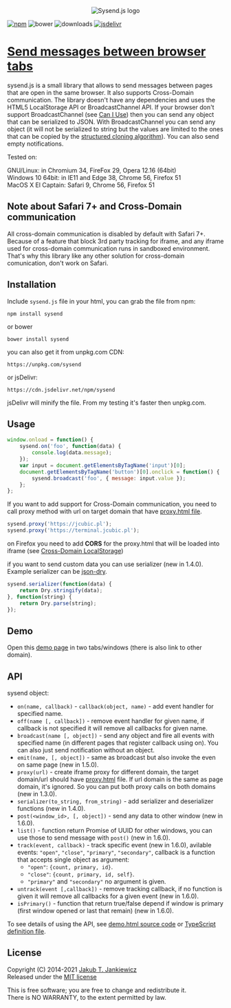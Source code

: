 <p align="center">
  <img src="https://github.com/jcubic/sysend.js/blob/master/assets/logo.svg?raw=true" alt="Sysend.js logo"/>
</p>

[![npm](https://img.shields.io/badge/npm-1.6.2-blue.svg)](https://www.npmjs.com/package/sysend)
![bower](https://img.shields.io/badge/bower-1.6.2-yellow.svg)
![downloads](https://img.shields.io/npm/dt/sysend.svg)
[![jsdelivr](https://img.shields.io/jsdelivr/npm/hm/sysend)](https://www.jsdelivr.com/package/npm/sysend)

# [Send messages between browser tabs](https://github.com/jcubic/sysend.js/)

sysend.js is a small library that allows to send messages between pages that are
open in the same browser. It also supports Cross-Domain communication. The library doesn't have
any dependencies and uses the HTML5 LocalStorage API or BroadcastChannel API.
If your browser don't support BroadcastChannel (see [Can I Use](https://caniuse.com/#feat=broadcastchannel))
then you can send any object that can be serialized to JSON. With BroadcastChannel you can send any object
(it will not be serialized to string but the values are limited to the ones that can be copied by
the [structured cloning algorithm](https://html.spec.whatwg.org/multipage/structured-data.html#structured-clone)).
You can also send empty notifications.

Tested on:

GNU/Linux: in Chromium 34, FireFox 29, Opera 12.16 (64bit)<br/>
Windows 10 64bit: in IE11 and Edge 38, Chrome 56, Firefox 51<br/>
MacOS X El Captain: Safari 9, Chrome 56, Firefox 51

## Note about Safari 7+ and Cross-Domain communication

All cross-domain communication is disabled by default with Safari 7+.
Because of a feature that block 3rd party tracking for iframe, and any
iframe used for cross-domain communication runs in sandboxed environment.
That's why this library like any other solution for cross-domain comunication,
don't work on Safari.

## Installation

Include `sysend.js` file in your html, you can grab the file from npm:

```
npm install sysend
```

or bower


```
bower install sysend
```

you can also get it from unpkg.com CDN:

```
https://unpkg.com/sysend
```

or jsDelivr:

```
https://cdn.jsdelivr.net/npm/sysend
```

jsDelivr will minify the file. From my testing it's faster then unpkg.com.

## Usage

```javascript
window.onload = function() {
    sysend.on('foo', function(data) {
        console.log(data.message);
    });
    var input = document.getElementsByTagName('input')[0];
    document.getElementsByTagName('button')[0].onclick = function() {
        sysend.broadcast('foo', { message: input.value });
    };
};
```

If you want to add support for Cross-Domain communication, you need to call proxy method with url on target domain
that have [proxy.html file](https://github.com/jcubic/sysend.js/blob/master/proxy.html).

```javascript
sysend.proxy('https://jcubic.pl');
sysend.proxy('https://terminal.jcubic.pl');
```

on Firefox you need to add **CORS** for the proxy.html that will be loaded into iframe (see [Cross-Domain LocalStorage](https://jcubic.wordpress.com/2014/06/20/cross-domain-localstorage/))

if you want to send custom data you can use serializer (new in 1.4.0).
Example serializer can be [json-dry](https://github.com/11ways/json-dry).

```javascript
sysend.serializer(function(data) {
    return Dry.stringify(data);
}, function(string) {
    return Dry.parse(string);
});
````

## Demo

Open this [demo page](http://jcubic.pl/sysend.php) in two tabs/windows (there is also link to other domain).

## API

sysend object:

* `on(name, callback)` - `callback(object, name)` - add event handler for specified name.
* `off(name [, callback])` - remove event handler for given name, if callback is not specified it will remove all callbacks for given name.
* `broadcast(name [, object])` - send any object and fire all events with specified name (in different pages that register callback using on). You can also just send notification without an object.
* `emit(name, [, object])` - same as broadcast but also invoke the even on same page (new in 1.5.0).
* `proxy(url)` - create iframe proxy for different domain, the target domain/url should have [proxy.html](https://github.com/jcubic/sysend.js/blob/master/proxy.html) file. If url domain is the same as page domain, it's ignored. So you can put both proxy calls on both domains (new in 1.3.0).
* `serializer(to_string, from_string)` - add serializer and deserializer functions (new in 1.4.0).
* `post(<window_id>, [, object])` - send any data to other window (new in 1.6.0).
* `list()` - function return Promise of UUID for other windows, you can use those to send message with `post()` (new in 1.6.0).
* `track(event, callback)` - track specific event (new in 1.6.0), avilable events: `"open"`, `"close"`, `"primary"`, `"secondary"`, callback is a function that accepts single object as argument:
  * `"open"`: `{count, primary, id}`.
  * `"close"`: `{count, primary, id, self}`.
  * `"primary"` and `"secondary"` no argument is given.
* `untrack(event [,callback])` - remove tracking callback, if no function is given it will remove all callbacks for a given event (new in 1.6.0).
* `isPrimary()` - function that return true/false depend if window is primary (first window opened or last that remain) (new in 1.6.0).

To see details of using the API, see [demo.html source code](https://github.com/jcubic/sysend.js/blob/master/demo.html) or [TypeScript definition file](https://github.com/jcubic/sysend.js/blob/master/sysend.d.ts).

## License

Copyright (C) 2014-2021 [Jakub T. Jankiewicz](https://jakub.jankiewicz.org)<br/>
Released under the [MIT license](https://opensource.org/licenses/MIT)

This is free software; you are free to change and redistribute it.<br/>
There is NO WARRANTY, to the extent permitted by law.
